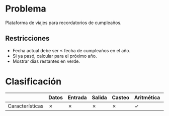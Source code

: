 # Problema

Plataforma de viajes para recordatorios de cumpleaños.

## Restricciones

- Fecha actual debe ser ≤ fecha de cumpleaños en el año.
- Si ya pasó, calcular para el próximo año.
- Mostrar días restantes en verde.

# Clasificación
|  | Datos | Entrada | Salida | Casteo | Aritmética | Relacionales | Lógicos | Condicionales | Ciclo | Matrices | Funciones |
|----------|-------|---------|--------|--------|------------|--------------|---------|---------------|-------|----------|-------------|
| Características | ✗ | ✗ | ✗ | ✗ | ✓ | ✗ | ✗ | ✗ | ✓ | ✗ | ✗ |
